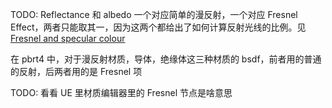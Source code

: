 TODO: 
Reflectance 和 albedo 一个对应简单的漫反射，一个对应 Fresnel Effect，两者只能取其一，因为这两个都给出了如何计算反射光线的比例。见[Fresnel and specular colour](https://computergraphics.stackexchange.com/questions/4771/fresnel-and-specular-colour)

在 pbrt4 中，对于漫反射材质，导体，绝缘体这三种材质的 bsdf，前者用的普通的反射，后两者用的是 Fresnel 项

TODO:
看看 UE 里材质编辑器里的 Fresnel 节点是啥意思